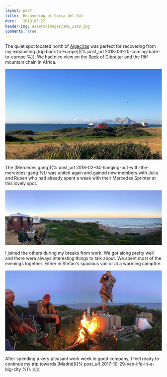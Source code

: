 ```yaml
---
layout: post
title:  Recovering at Costa del Sol
date:   2018-03-22
header-img: assets/images/IMG_2149.jpg
comments: true
---
```


The quiet spot located north of [Algeciras](https://www.google.com/maps/place/Algeciras,+Cádiz,+Spain/) was perfect for recovering from my exhausting [trip back to Europe]({% post_url 2018-03-20-coming-back-to-europe %}). We had nice view on the [Rock of Gibraltar](https://www.google.com/maps/place/Rock+of+Gibraltar/) and the Riff mountain chain in Africa.

![View to the Rock of Gibraltar and the Riff mountain chain](/assets/images/IMG_2149.jpg)

The [Mercedes gang]({% post_url 2018-02-04-hanging-out-with-the-mercedes-gang %}) was united again and gained new members with Julia and Ruben who had already spent a week with their Mercedes Sprinter at this lovely spot.

![The Mercedes gang with new members](/assets/images/IMG_2154.jpg)

I joined the others during my breaks from work. We got along pretty well and there were always interesting things to talk about. We spent most of the evenings together. Either in Stefan's spacious van or at a warming campfire.

![Campfire](/assets/images/IMG_2148.jpg)

After spending a very pleasant work week in good company, I feel ready to continue my trip towards [Madrid]({% post_url 2017-10-29-van-life-in-a-big-city %}). :es:
